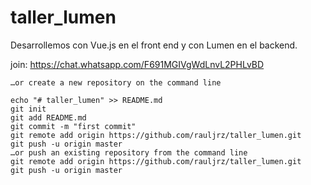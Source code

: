 # taller_lumen

Desarrollemos con Vue.js en el front end y con Lumen en el backend.

join:
https://chat.whatsapp.com/F691MGIVgWdLnvL2PHLvBD

```
…or create a new repository on the command line

echo "# taller_lumen" >> README.md
git init
git add README.md
git commit -m "first commit"
git remote add origin https://github.com/rauljrz/taller_lumen.git
git push -u origin master
…or push an existing repository from the command line
git remote add origin https://github.com/rauljrz/taller_lumen.git
git push -u origin master
```
